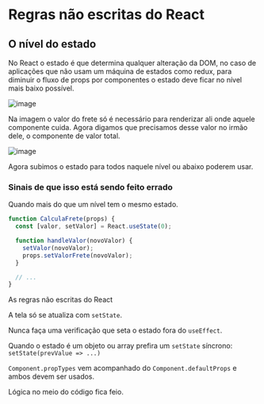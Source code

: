 # Regras não escritas do React

## O nível do estado

No React o estado é que determina qualquer alteração da DOM, no caso de aplicações que não usam um máquina de estados como redux, para diminuir o fluxo de props por componentes o estado deve ficar no nível mais baixo possível.

![image](https://user-images.githubusercontent.com/27368585/81748437-3ee2d800-9480-11ea-8eab-ef8d8f62dd55.png)

Na imagem o valor do frete só é necessário para renderizar ali onde aquele componente cuida. Agora digamos que precisamos desse valor no irmão dele, o componente de valor total.

![image](https://user-images.githubusercontent.com/27368585/81748696-a8fb7d00-9480-11ea-880f-bf57ab4ab08a.png)

Agora subimos o estado para todos naquele nível ou abaixo poderem usar.

### Sinais de que isso está sendo feito errado

Quando mais do que um nível tem o mesmo estado.

```js
function CalculaFrete(props) {
  const [valor, setValor] = React.useState(0);

  function handleValor(novoValor) {
    setValor(novoValor);
    props.setValorFrete(novoValor);
  }

  // ...
}
```

As regras não escritas do React

A tela só se atualiza com `setState`.

Nunca faça uma verificação que seta o estado fora do `useEffect`.

Quando o estado é um objeto ou array prefira um `setState` síncrono: `setState(prevValue => ...)`

`Component.propTypes` vem acompanhado do `Component.defaultProps` e ambos devem ser usados.

Lógica no meio do código fica feio.
